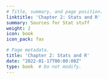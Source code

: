 ```yaml
---
# Title, summary, and page position.
linktitle: 'Chapter 2: Stats and R'
summary: Sources for Stat stuff
weight: 2
icon: book
icon_pack: fas

# Page metadata.
title: 'Chapter 2: Stats and R'
date: "2022-01-17T00:00:00Z"
type: book  # Do not modify.
---
```


